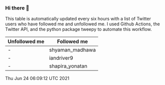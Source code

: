 ### Hi there 👋

This table is automatically updated every six hours with a list of Twitter users who have followed me and unfollowed me. I used Github Actions, the Twitter API, and the python package tweepy to automate this workflow.

| Unfollowed me |  Followed me |
| --- | --- |
|-|shyaman_madhawa|
|-|iandriver9|
|-|shapira_yonatan|
Thu Jun 24 06:09:12 UTC 2021
